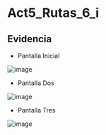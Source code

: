# Act5_Rutas_6_i



## Evidencia
- Pantalla Inicial
  
![image](https://github.com/user-attachments/assets/7a68d4b7-37d6-456a-aa4a-1df74a37973a)
- Pantalla Dos
  
![image](https://github.com/user-attachments/assets/a2452cfd-9905-4b89-8d04-9c616bcbec19)
- Pantalla Tres
  
![image](https://github.com/user-attachments/assets/c08d1321-7ec2-494c-b147-462b56e4d790)

